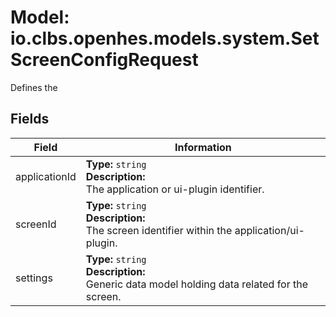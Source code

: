 # Model: io.clbs.openhes.models.system.SetScreenConfigRequest

Defines the

## Fields

| Field | Information |
| --- | --- |
| applicationId | <b>Type:</b> `string`<br><b>Description:</b><br>The application or ui-plugin identifier. |
| screenId | <b>Type:</b> `string`<br><b>Description:</b><br>The screen identifier within the application/ui-plugin. |
| settings | <b>Type:</b> `string`<br><b>Description:</b><br>Generic data model holding data related for the screen. |

